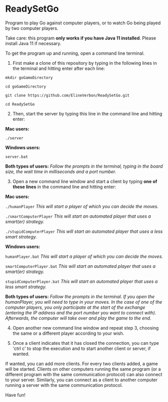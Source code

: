 # ReadySetGo
Program to play Go against computer players, or to watch Go being played by two computer players.

Take care: this program  __only works if you have Java 11 installed__. Please install Java 11 if necessary.

To get the program up and running, open a command line terminal.
1. First make a clone of this repository by typing in the following lines in the terminal and hitting enter after each line:

`mkdir goGameDirectory`

`cd goGameDirectory`

`git clone https://github.com/ElineVerbon/ReadySetGo.git`

`cd ReadySetGo`

2. Then, start the server by typing this line in the command line and hitting enter:

__Mac users:__

`./server`



__Windows users:__

`server.bat`

__Both types of users:__ _Follow the prompts in the terminal, typing in the board size, the wait time in milliseconds and a port number._

3. Open a new command line window and start a client by typing  __one of these lines__  in the command line and hitting enter:

__Mac users:__

`./humanPlayer`			_This will start a player of which you can decide the moves._

`./smartComputerPlayer`	_This will start an automated player that uses a smart(er) strategy._

`./stupidComputerPlayer` 	_This will start an automated player that uses a less smart strategy._



__Windows users:__

`humanPlayer.bat`			_This will start a player of which you can decide the moves._

`smartComputerPlayer.bat`	_This will start an automated player that uses a smart(er) strategy._

`stupidComputerPlayer.bat` 	_This will start an automated player that uses a less smart strategy._

__Both types of users:__ _Follow the prompts in the terminal. If you open the humanPlayer, you will need to type in your moves. In the case of one of the computer players, you only participate at the start of the exchange (entering the IP address and the port number you want to connect with). Afterwards, the computer will take over and play the game to the end._

4. Open another new command line window and repeat step 3, choosing the same or a different player according to your wish.

5. Once a client indicates that it has closed the connection, you can type 'ctrl c' to stop the execution and to start another client or server, if wanted.

If wanted, you can add more clients. For every two clients added, a game will be started. Clients on other computers running the same program (or a different program with the same communication protocol) can also connect to your server. Similarly, you can connect as a client to another computer running a server with the same communication protocol. 

Have fun!
